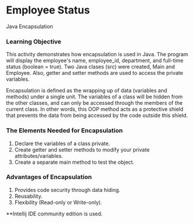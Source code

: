# Employee Status
Java Encapsulation <br>
<h3>Learning Objective</h3>
<p>This activity demonstrates how encapsulation is used in Java. The program will display 
the employee's name, employee_id, department, and full-time status (boolean = true). Two Java clases (src) were created, Main and Employee.
Also, getter and setter methods are used to access the private variables.</p>

Encapsulation is defined as the wrapping up of data (variables and methods) under a single unit. The variables of a class will be hidden from
the other classes, and can only be accessed through the members of the current class. In other words, this OOP method acts as 
a protective shield that prevents the data from being accessed by the code outside this shield.
<h3>The Elements Needed for Encapsulation</h3>
<ol>
  <li>Declare the variables of a class private.</li>
  <li>Create getter and setter methods to modify your private attributes/variables.</li>
  <li>Create a separate main method to test the object.</li>
</ol>
<h3>Advantages of Encapsulation</h3>
<ol>
  <li>Provides code security through data hiding.</li>
  <li>Reusability.</li>
  <li>Flexibility (Read-only or Write-only).</li>
</ol>

**Intellij IDE community edition is used.

 



